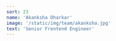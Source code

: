 ```yaml
---
sort: 23
name: 'Akanksha Dharkar'
image: '/static/img/team/akanksha.jpg'
text: 'Senior Frontend Engineer'
---
```

